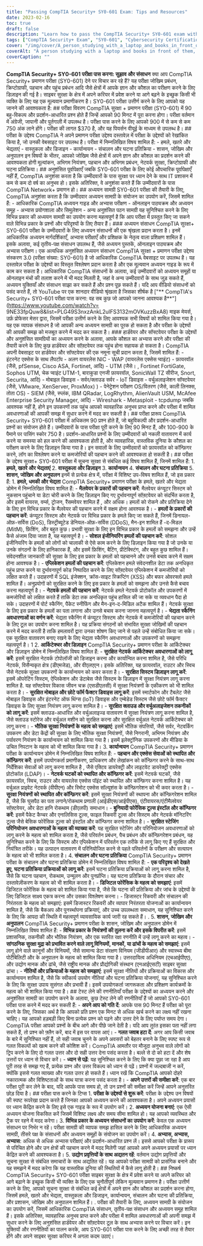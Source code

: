 ```yaml
---
title: "Passing CompTIA Security+ SY0-601 Exam: Tips and Resources"
date: 2023-02-16
toc: true
draft: false
description: "Learn how to pass the CompTIA Security+ SY0-601 exam with tips, study resources, and test-taking strategies."
tags: ["CompTIA Security+ Exam", "SY0-601", "Cybersecurity Certification", "Exam Objectives", "Test-Taking Strategies", "Study Resources", "Exam Format", "Passing Tips", "Information Security", "Performance-Based Questions"]
cover: "/img/cover/A_person_studying_with_a_laptop_and_books_in_front_of_them.png"
coverAlt: "A person studying with a laptop and books in front of them, representing the preparation required to pass the CompTIA Security+ Certification Exam."
coverCaption: ""
---
```

**CompTIA Security+ SY0-601 परीक्षा पास करना: सुझाव और संसाधन** क्या आप CompTIA Security+ प्रमाणन परीक्षा (SY0-601) देने पर विचार कर रहे हैं? यह परीक्षा जोखिम प्रबंधन, क्रिप्टोग्राफी, पहचान और पहुंच प्रबंधन आदि जैसे क्षेत्रों में आपके ज्ञान और कौशल का परीक्षण करने के लिए डिज़ाइन की गई है। साइबर सुरक्षा के क्षेत्र में अपने करियर में प्रवेश करने या आगे बढ़ने के इच्छुक किसी भी व्यक्ति के लिए यह एक मूल्यवान प्रमाणीकरण है। SY0-601 परीक्षा उत्तीर्ण करने के लिए आपको यह जानने की आवश्यकता है: ## परीक्षा विवरण CompTIA सुरक्षा + प्रमाणन परीक्षा (SY0-601) में 90 बहु-विकल्प और प्रदर्शन-आधारित प्रश्न होते हैं जिन्हें आपको 90 मिनट में पूरा करना होगा। परीक्षा वर्तमान में अंग्रेजी, जापानी और पुर्तगाली में उपलब्ध है। परीक्षा पास करने के लिए आपको 900 में से कम से कम 750 अंक लाने होंगे। परीक्षा की लागत $370 है, और यह पियर्सन वीयूई के माध्यम से उपलब्ध है। ## परीक्षा के उद्देश्य CompTIA ने अपने प्रमाणन परीक्षा उद्देश्य दस्तावेज़ में परीक्षा के उद्देश्यों को रेखांकित किया है, जो उनकी वेबसाइट पर उपलब्ध है। परीक्षा में निम्नलिखित विषय शामिल हैं: - हमले, खतरे और भेद्यताएं - वास्तुकला और डिजाइन - कार्यान्वयन - संचालन और घटना प्रतिक्रिया - शासन, जोखिम और अनुपालन इन विषयों के भीतर, आपको जोखिम जैसे क्षेत्रों में अपने ज्ञान और कौशल का प्रदर्शन करने की आवश्यकता होगी मूल्यांकन, अभिगम नियंत्रण, पहचान और अभिगम प्रबंधन, नेटवर्क सुरक्षा, क्रिप्टोग्राफी और घटना प्रतिक्रिया। ## अनुशंसित पूर्वापेक्षाएँ जबकि SY0-601 परीक्षा के लिए कोई औपचारिक पूर्वापेक्षाएँ नहीं हैं, CompTIA अनुशंसा करता है कि उम्मीदवारों के पास सुरक्षा पर ध्यान देने के साथ IT प्रशासन में कम से कम दो वर्ष का अनुभव हो। इसके अतिरिक्त, वे अनुशंसा करते हैं कि उम्मीदवारों के पास CompTIA Network+ प्रमाणन हो। ## अध्ययन सामग्री SY0-601 परीक्षा की तैयारी के लिए, CompTIA अनुशंसा करता है कि उम्मीदवार अध्ययन सामग्री के संयोजन का उपयोग करें, जिसमें शामिल हैं: - आधिकारिक CompTIA अध्ययन गाइड और अभ्यास परीक्षण - ऑनलाइन पाठ्यक्रम और अध्ययन समूह - अभ्यास प्रयोगशाला और सिमुलेशन - अन्य अनुशंसित पठन सामग्री यह सुनिश्चित करने के लिए विभिन्न प्रकार की अध्ययन सामग्री का उपयोग करना महत्वपूर्ण है कि आप परीक्षा में प्रस्तुत किए जा सकने वाले विभिन्न प्रकार के प्रश्नों और परिदृश्यों के लिए तैयार हैं। ### अध्ययन संसाधन CompTIA सुरक्षा+ SY0-601 परीक्षा के उम्मीदवारों के लिए अध्ययन संसाधनों की एक श्रृंखला प्रदान करता है। इनमें आधिकारिक अध्ययन मार्गदर्शिकाएँ, अभ्यास परीक्षाएँ और प्रशिक्षक के नेतृत्व वाला प्रशिक्षण शामिल हैं। इसके अलावा, कई तृतीय-पक्ष संसाधन उपलब्ध हैं, जैसे अध्ययन पुस्तकें, ऑनलाइन पाठ्यक्रम और अभ्यास परीक्षण। एक अत्यधिक अनुशंसित अध्ययन संसाधन CompTIA सुरक्षा + प्रमाणन परीक्षा उद्देश्य संस्करण 3.0 (परीक्षा संख्या: SY0-601) है जो आधिकारिक CompTIA वेबसाइट पर उपलब्ध है। यह दस्तावेज़ परीक्षा के उद्देश्यों का विस्तृत विश्लेषण प्रदान करता है और एक मूल्यवान अध्ययन गाइड के रूप में काम कर सकता है। आधिकारिक CompTIA संसाधनों के अलावा, कई उम्मीदवारों को अध्ययन समूहों या ऑनलाइन मंचों की तलाश करने में भी मदद मिलती है, जहां वे अन्य उम्मीदवारों के साथ जुड़ सकते हैं, अध्ययन युक्तियाँ और संसाधन साझा कर सकते हैं और प्रश्न पूछ सकते हैं। यदि आप वीडियो संसाधनों को पसंद करते हैं, तो YouTube पर एक शानदार वीडियो श्रृंखला है जिसका शीर्षक है ["** CompTIA's Security+ SY0-601 परीक्षा पास करना: वह सब कुछ जो आपको जानना आवश्यक है**"](https://www.youtube.com/watch?v= 9NE33fpQuw8&list=PLG49S3nxzAnkL2ulFS3132mOVKuzzBxA8) माइक मेयर्स, उर्फ़ प्रोफेसर मेसर द्वारा, जिसमें परीक्षा उत्तीर्ण करने के लिए आवश्यक सभी विषयों को शामिल किया गया है। यह एक व्यापक संसाधन है जो आपकी अन्य अध्ययन सामग्री का पूरक हो सकता है और परीक्षा के उद्देश्यों की आपकी समझ को मजबूत करने में मदद कर सकता है। ### हार्डवेयर और सॉफ्टवेयर परीक्षा के उद्देश्यों और अनुशंसित सामग्रियों का अध्ययन करने के अलावा, आपके कौशल का अभ्यास करने और परीक्षा की तैयारी करने के लिए कुछ हार्डवेयर और सॉफ़्टवेयर तक पहुंच होना सहायक हो सकता है। CompTIA अपनी वेबसाइट पर हार्डवेयर और सॉफ्टवेयर की एक नमूना सूची प्रदान करता है, जिसमें शामिल हैं: - इंटरनेट एक्सेस के साथ लैपटॉप - अलग वायरलेस NIC - WAP (वायरलेस एक्सेस प्वाइंट) - फ़ायरवॉल (जैसे, pfSense, Cisco ASA, Fortinet, आदि) - UTM (जैसे। , Fortinet FortiGate, Sophos UTM, चेक प्वाइंट UTM-1, बाराकुडा एनजी फ़ायरवॉल, SonicWall TZ सीरीज, Snort, Securita, आदि) - मोबाइल डिवाइस - सर्वर/क्लाउड सर्वर - IoT डिवाइस - वर्चुअलाइजेशन सॉफ्टवेयर (जैसे, VMware, XenServer, ProxMox) ) - पेनेट्रेशन परीक्षण OS/वितरण (जैसे, काली लिनक्स, तोता OS) - SIEM (जैसे, स्प्लंक, IBM QRadar, LogRhythm, AlienVault USM, McAfee Enterprise Security Manager, आदि) - Wireshark - Metasploit - tcpdump जबकि आवश्यक नहीं है, होने इन उपकरणों तक पहुंच आपको व्यावहारिक अनुभव प्राप्त करने और परीक्षा में शामिल अवधारणाओं की आपकी समझ में सुधार करने में मदद कर सकती है। ## परीक्षा प्रारूप CompTIA Security+ SY0-601 परीक्षा में अधिकतम 90 प्रश्न होते हैं, जो बहुविकल्पी और प्रदर्शन-आधारित प्रश्नों का संयोजन होते हैं। उम्मीदवारों के पास परीक्षा पूरी करने के लिए 90 मिनट हैं, और 100-900 के पैमाने पर पासिंग स्कोर 750 है। प्रदर्शन-आधारित प्रश्नों के लिए उम्मीदवारों को नकली वातावरण में कार्य करने या समस्या को हल करने की आवश्यकता होती है, और व्यावहारिक, वास्तविक दुनिया के कौशल का परीक्षण करने के लिए डिज़ाइन किया गया है। इन सवालों के लिए उम्मीदवारों को फ़ायरवॉल को कॉन्फ़िगर करने, लॉग का विश्लेषण करने या कमजोरियों की पहचान करने की आवश्यकता हो सकती है। ## परीक्षा के उद्देश्य सुरक्षा+ SY0-601 परीक्षा में सूचना सुरक्षा से संबंधित कई विषय शामिल हैं, जिनमें शामिल हैं: 1. **हमले, खतरे और भेद्यताएं** 2. **वास्तुकला और डिज़ाइन** 3. **कार्यान्वयन** 4. **संचालन और घटना प्रतिक्रिया** 5. **शासन, जोखिम और अनुपालन** इनमें से प्रत्येक क्षेत्र में, परीक्षा में विशिष्ट उप-विषय शामिल हैं, जो इस प्रकार हैं: 1. **हमले, धमकी और भेद्यता** CompTIA Security+ प्रमाणन परीक्षा के हमले, खतरे और भेद्यता डोमेन में निम्नलिखित विषय शामिल हैं: - **मैलवेयर के प्रकारों की पहचान करें**: मैलवेयर कंप्यूटर सिस्टम को नुकसान पहुंचाने या डेटा चोरी करने के लिए डिज़ाइन किए गए दुर्भावनापूर्ण सॉफ़्टवेयर को संदर्भित करता है, और इसमें वायरस, वर्म्स, ट्रोजन, रैंसमवेयर शामिल हैं , और अधिक। हमलों को रोकने और प्रतिक्रिया देने के लिए इन विभिन्न प्रकार के मैलवेयर की पहचान करने में सक्षम होना आवश्यक है। - **हमलों के प्रकारों की पहचान करें**: कंप्यूटर सिस्टम और नेटवर्क पर विभिन्न प्रकार के हमले किए जा सकते हैं, जिनमें डिनायल-ऑफ़-सर्विस (DoS), डिस्ट्रीब्यूटेड डेनियल-ऑफ़-सर्विस (DDoS), मैन-इन शामिल हैं -द-मिडल (MitM), फ़िशिंग, और बहुत कुछ। प्रभावी सुरक्षा के लिए इन विभिन्न प्रकार के हमलों को समझना और उन्हें कैसे अंजाम दिया जाता है, यह महत्वपूर्ण है। - **सोशल इंजीनियरिंग हमलों की पहचान करें**: सोशल इंजीनियरिंग के हमलों को लोगों को चालाकी से ऐसे काम करने के लिए डिज़ाइन किया गया है जो उनके या उनके संगठनों के लिए हानिकारक हैं, और इसमें फ़िशिंग, बैटिंग, प्रीटेक्स्टिंग, और बहुत कुछ शामिल हैं। संवेदनशील जानकारी की सुरक्षा के लिए इस प्रकार के हमलों को पहचानने और उनसे बचाव करने में सक्षम होना आवश्यक है। - **एप्लिकेशन हमलों की पहचान करें**: एप्लिकेशन हमले संवेदनशील डेटा तक अनधिकृत पहुंच प्राप्त करने या दुर्भावनापूर्ण कोड निष्पादित करने के लिए सॉफ़्टवेयर एप्लिकेशन में कमजोरियों को लक्षित करते हैं। उदाहरणों में SQL इंजेक्शन, क्रॉस-साइट स्क्रिप्टिंग (XSS) और बफर ओवरफ्लो हमले शामिल हैं। अनुप्रयोगों को सुरक्षित करने के लिए इस प्रकार के हमलों को समझना और उनसे कैसे बचाव करना महत्वपूर्ण है। - **नेटवर्क हमलों की पहचान करें**: नेटवर्क हमले नेटवर्क प्रोटोकॉल और उपकरणों में कमजोरियों को लक्षित करते हैं ताकि डेटा तक अनधिकृत पहुंच हासिल की जा सके या व्यवधान पैदा हो सके। उदाहरणों में पोर्ट स्कैनिंग, पैकेट स्नीफिंग और मैन-इन-द-मिडिल अटैक शामिल हैं। नेटवर्क सुरक्षा के लिए इस प्रकार के हमलों का पता लगाना और उनसे बचाव करना जानना महत्वपूर्ण है। - **भेद्यता स्कैनिंग अवधारणाओं का वर्णन करें**: भेद्यता स्कैनिंग में कंप्यूटर सिस्टम और नेटवर्क में कमजोरियों की पहचान करने के लिए टूल का उपयोग करना शामिल है। यह प्रक्रिया संगठनों को संभावित सुरक्षा जोखिमों की पहचान करने में मदद करती है ताकि हमलावरों द्वारा उनका शोषण किए जाने से पहले उन्हें संबोधित किया जा सके। एक सुरक्षित वातावरण बनाए रखने के लिए भेद्यता स्कैनिंग अवधारणाओं और उपकरणों को समझना महत्वपूर्ण है। 1 2. **आर्किटेक्चर और डिज़ाइन** CompTIA Security+ प्रमाणन परीक्षा के आर्किटेक्चर और डिज़ाइन डोमेन में निम्नलिखित विषय शामिल हैं: - **सुरक्षित नेटवर्क आर्किटेक्चर अवधारणाओं को लागू करें**: इसमें सुरक्षित नेटवर्क टोपोलॉजी को डिजाइन करना और कार्यान्वित करना शामिल है, जैसे परिधि नेटवर्क, विसैन्यकृत क्षेत्र (डीएमजेड), और वीएलएएन। इसके अतिरिक्त, यह फ़ायरवॉल, राउटर और स्विच जैसे नेटवर्क सुरक्षा उपकरणों के कार्यान्वयन को कवर करता है। - **सुरक्षित सिस्टम डिज़ाइन लागू करें**: इसमें ऑपरेटिंग सिस्टम, ऐप्लिकेशन और डेटाबेस जैसे सिस्टम के डिज़ाइन में सुरक्षा नियंत्रण लागू करना शामिल है. यह सॉफ्टवेयर विकास जीवन चक्र (एसडीएलसी) में सुरक्षा नियंत्रणों के एकीकरण को भी शामिल करता है। - **सुरक्षित मोबाइल और छोटे फॉर्म फैक्टर डिवाइस लागू करें**: इसमें स्मार्टफोन और टैबलेट जैसे मोबाइल डिवाइस और इंटरनेट ऑफ थिंग्स (IoT) डिवाइस और एम्बेडेड सिस्टम जैसे छोटे फॉर्म फैक्टर डिवाइस के लिए सुरक्षा नियंत्रण लागू करना शामिल है। - **सुरक्षित क्लाउड और वर्चुअलाइजेशन तकनीकों को लागू करें**: इसमें क्लाउड-आधारित और वर्चुअलाइज्ड वातावरण में सुरक्षा नियंत्रण लागू करना शामिल है, जैसे क्लाउड स्टोरेज और वर्चुअल मशीन को सुरक्षित करना और सुरक्षित वर्चुअल नेटवर्क आर्किटेक्चर को लागू करना। - **भौतिक सुरक्षा नियंत्रणों के महत्व को समझाएं**: इसमें भौतिक संपत्तियों, जैसे सर्वर, नेटवर्किंग उपकरण और डेटा केंद्रों की सुरक्षा के लिए भौतिक सुरक्षा नियंत्रणों, जैसे निगरानी, अभिगम नियंत्रण और पर्यावरण नियंत्रण के कार्यान्वयन को शामिल किया गया है। इसमें इलेक्ट्रॉनिक उपकरणों और मीडिया के उचित निपटान के महत्व को भी शामिल किया गया है। 3. **कार्यान्वयन** CompTIA Security+ प्रमाणन परीक्षा के कार्यान्वयन डोमेन में निम्नलिखित विषय शामिल हैं: - **पहचान और एक्सेस सेवाओं को स्थापित और कॉन्फ़िगर करें**: इसमें उपयोगकर्ता प्रमाणीकरण, प्राधिकरण और लेखांकन को कॉन्फ़िगर करने के साथ-साथ निर्देशिका सेवाओं को लागू करना शामिल है , जैसे एक्टिव डायरेक्ट्री और लाइटवेट डायरेक्ट्री एक्सेस प्रोटोकॉल (LDAP)। - **नेटवर्क घटकों को स्थापित और कॉन्फ़िगर करें**: इसमें नेटवर्क घटकों, जैसे फ़ायरवॉल, स्विच, राउटर और वायरलेस एक्सेस पॉइंट को स्थापित और कॉन्फ़िगर करना शामिल है। यह वर्चुअल प्राइवेट नेटवर्क (वीपीएन) और रिमोट एक्सेस सॉल्यूशंस के कॉन्फ़िगरेशन को भी कवर करता है। - **सुरक्षा नियंत्रणों को स्थापित और कॉन्फ़िगर करें**: इसमें सुरक्षा नियंत्रणों की स्थापना और कॉन्फ़िगरेशन शामिल है, जैसे कि घुसपैठ का पता लगाने/रोकथाम प्रणाली (आईडीएस/आईपीएस), एंटीवायरस/एंटीमैलवेयर सॉफ़्टवेयर, और डेटा हानि रोकथाम (डीएलपी) समाधान। - **बुनियादी फोरेंसिक टूल्स इंस्टॉल और कॉन्फिगर करें**: इसमें पैकेट कैप्चर और एनालिसिस टूल्स, फाइल रिकवरी टूल्स और सिस्टम और नेटवर्क मॉनिटरिंग टूल्स जैसे बेसिक फोरेंसिक टूल्स को इंस्टॉल और कॉन्फिगर करना शामिल है। - **सुरक्षित स्टेजिंग परिनियोजन अवधारणाओं के महत्व की व्याख्या करें**: यह सुरक्षित स्टेजिंग और परिनियोजन अवधारणाओं को लागू करने के महत्व को शामिल करता है, जैसे परिवर्तन प्रबंधन, पैच प्रबंधन और कॉन्फ़िगरेशन प्रबंधन, यह सुनिश्चित करने के लिए कि सिस्टम और एप्लिकेशन में परिवर्तन एक तरीके से लागू किए गए हैं सुरक्षित और नियंत्रित तरीके। यह उत्पादन वातावरण में परिनियोजित करने से पहले परिवर्तनों के परीक्षण और सत्यापन के महत्व को भी शामिल करता है। 4. **संचालन और घटना प्रतिक्रिया** CompTIA Security+ प्रमाणन परीक्षा के संचालन और घटना प्रतिक्रिया डोमेन में निम्नलिखित विषय शामिल हैं: - **एक परिदृश्य को देखते हुए, घटना प्रतिक्रिया प्रक्रियाओं को लागू करें**: इसमें घटना प्रतिक्रिया प्रक्रियाओं को लागू करना शामिल है, जैसे कि घटना पहचान, रोकथाम, उन्मूलन और पुनर्प्राप्ति। यह घटना प्रतिक्रिया के दौरान संचार और दस्तावेज़ीकरण के महत्व को भी शामिल करता है। - **डिजिटल फोरेंसिक के महत्व को समझाएं**: इसमें डिजिटल फोरेंसिक के महत्व को शामिल किया गया है, जैसे कि घटना की प्रतिक्रिया और जांच के उद्देश्यों के लिए डिजिटल साक्ष्य एकत्र करना और उसका विश्लेषण करना। - डिजास्टर रिकवरी और संचालन की निरंतरता के महत्व को समझाएं: इसमें डिजास्टर रिकवरी और व्यापार निरंतरता योजनाओं का कार्यान्वयन शामिल है, जैसे कि बैकअप और पुनर्स्थापना प्रक्रियाएं, और उच्च उपलब्धता समाधान, यह सुनिश्चित करने के लिए कि आपदा की स्थिति में महत्वपूर्ण व्यावसायिक कार्य जारी रह सकते हैं। . 5. **शासन, जोखिम और अनुपालन** CompTIA Security+ प्रमाणन परीक्षा के शासन, जोखिम और अनुपालन डोमेन में निम्नलिखित विषय शामिल हैं: - **विभिन्न प्रकार के नियंत्रणों की तुलना करें और इसके विपरीत करें**: इसमें प्रशासनिक, तकनीकी और भौतिक नियंत्रण, और एक स्तरित रक्षा रणनीति में उन्हें लागू करने का महत्व। - **सांगठनिक सुरक्षा मुद्रा को प्रभावित करने वाले लागू विनियमों, मानकों, या ढांचों के महत्व को समझाएं**: इसमें लागू होने वाले कानूनों और विनियमों, जैसे सामान्य डेटा संरक्षण विनियम (जीडीपीआर) और स्वास्थ्य बीमा पोर्टेबिलिटी और के अनुपालन के महत्व को शामिल किया गया है। उत्तरदायित्व अधिनियम (एचआईपीएए), और उद्योग मानक और ढांचे, जैसे राष्ट्रीय मानक और प्रौद्योगिकी संस्थान (एनआईएसटी) साइबर सुरक्षा ढांचा। - **नीतियों और प्रक्रियाओं के महत्व को समझाएं**: इसमें सुरक्षा नीतियों और प्रक्रियाओं का विकास और कार्यान्वयन शामिल है, जैसे कि स्वीकार्य उपयोग नीतियां और घटना प्रतिक्रिया योजनाएं, यह सुनिश्चित करने के लिए कि सुरक्षा उपाय सुसंगत और प्रभावी हैं। इसमें उपयोगकर्ता जागरूकता और प्रशिक्षण कार्यक्रमों के महत्व को भी शामिल किया गया है। ## टेस्ट लेने की रणनीतियाँ परीक्षा के उद्देश्यों का अध्ययन करने और अनुशंसित सामग्री का उपयोग करने के अलावा, कुछ टेस्ट लेने की रणनीतियाँ हैं जो आपको SY0-601 परीक्षा पास करने में मदद कर सकती हैं: - **अपने आप को गति दें**: आपके पास 90 मिनट हैं परीक्षा को पूरा करने के लिए, जिसका अर्थ है कि आपको प्रति प्रश्न एक मिनट से अधिक खर्च करने का लक्ष्य नहीं रखना चाहिए। यह आपको हड़बड़ी किए बिना प्रत्येक प्रश्न को पढ़ने और उत्तर देने के लिए पर्याप्त समय देगा। CompTIA परीक्षा आपको प्रश्नों के बीच आगे और पीछे जाने देती है। यदि आप तुरंत इसका पता नहीं लगा सकते हैं, तो प्रश्न को फ़्लैग करें, बाद में इस पर वापस आएं। - **गलत जवाब हटा दें**: अगर आप किसी जवाब के बारे में सुनिश्चित नहीं हैं, तो सही जवाब चुनने के अपने अवसरों को बेहतर बनाने के लिए स्पष्ट रूप से गलत विकल्पों को खत्म करने की कोशिश करें। CompTIA आमतौर पर मौजूदा अनुभव वाले लोगों को ट्रिप करने के लिए दो गलत उत्तर और दो सही उत्तर देना पसंद करता है। बल्ले से दो को हटा दें और शेष उत्तरों पर ध्यान से विचार करें। - **ध्यान से पढ़ें**: यह सुनिश्चित करने के लिए कि क्या पूछा जा रहा है आप पूरी तरह से समझ गए हैं, प्रत्येक प्रश्न और उत्तर विकल्प को ध्यान से पढ़ें। प्रश्नों में जल्दबाजी न करें, क्योंकि इससे गलत व्याख्या और गलत उत्तर हो सकते हैं। ध्यान रखें कि CompTIA आपको दोहरे नकारात्मक और विशिष्टताओं के साथ यात्रा करना पसंद करता है। - **अपने उत्तरों की समीक्षा करें**: एक बार परीक्षा पूरी कर लेने के बाद, यदि आपके पास समय हो, तो उन प्रश्नों की समीक्षा करें जिन्हें आपने अनुत्तरित छोड़ दिया है। ## परीक्षा पास करने के टिप्स 1. **परीक्षा के उद्देश्यों से शुरू करें**: परीक्षा के उद्देश्य उन विषयों की स्पष्ट रूपरेखा प्रदान करते हैं जिनका आपको अध्ययन करने की आवश्यकता है। अपने अध्ययन प्रयासों पर ध्यान केंद्रित करने के लिए इसे एक गाइड के रूप में उपयोग करें। 2. **अध्ययन योजना बनाएं**: एक ऐसी अध्ययन योजना विकसित करें जिसमें विशिष्ट लक्ष्य और समय सीमा शामिल हो। यह आपको व्यवस्थित और ट्रैक पर रहने में मदद करेगा। 3. **विभिन्न प्रकार के अध्ययन संसाधनों का उपयोग करें**: केवल एक अध्ययन संसाधन पर निर्भर न रहें। परीक्षा सामग्री की व्यापक समझ हासिल करने के लिए आधिकारिक अध्ययन सामग्री, तीसरे पक्ष के संसाधनों और अध्ययन समूहों के संयोजन का उपयोग करें। 4. **अभ्यास, अभ्यास, अभ्यास**: अधिक से अधिक अभ्यास परीक्षाएं और प्रदर्शन-आधारित प्रश्न लें। इससे आपको परीक्षा के प्रारूप से परिचित होने और उन क्षेत्रों की पहचान करने में मदद मिलेगी जहां आपको अपने अध्ययन प्रयासों पर ध्यान केंद्रित करने की आवश्यकता है। 5. **उद्योग प्रवृत्तियों के साथ अद्यतन रहें**: वर्तमान उद्योग प्रवृत्तियों और सूचना सुरक्षा से संबंधित समाचारों के साथ अद्यतित रहें। यह आपको परीक्षा सामग्री को प्रासंगिक बनाने और यह समझने में मदद करेगा कि यह वास्तविक दुनिया की स्थितियों में कैसे लागू होती है। ## निष्कर्ष CompTIA Security+ SY0-601 परीक्षा साइबर सुरक्षा के क्षेत्र में प्रवेश करने या अपने करियर को आगे बढ़ाने के इच्छुक किसी भी व्यक्ति के लिए एक चुनौतीपूर्ण लेकिन मूल्यवान प्रमाणन है। परीक्षा उत्तीर्ण करने के लिए, आपको सूचना सुरक्षा से संबंधित कई क्षेत्रों में अपने ज्ञान और कौशल का प्रदर्शन करना होगा, जिसमें हमले, खतरे और भेद्यता, वास्तुकला और डिजाइन, कार्यान्वयन, संचालन और घटना की प्रतिक्रिया, और प्रशासन, जोखिम और अनुपालन शामिल हैं। . परीक्षा की तैयारी के लिए, अध्ययन सामग्री के संयोजन का उपयोग करें, जिसमें आधिकारिक CompTIA संसाधन, तृतीय-पक्ष संसाधन और अध्ययन समूह शामिल हैं। इसके अतिरिक्त, व्यावहारिक अनुभव प्राप्त करने और परीक्षा में शामिल अवधारणाओं की अपनी समझ में सुधार करने के लिए अनुशंसित हार्डवेयर और सॉफ़्टवेयर टूल के साथ अभ्यास करने पर विचार करें। इन युक्तियों और रणनीतियों का पालन करके, आप SY0-601 परीक्षा पास करने के लिए अच्छी तरह से तैयार होंगे और अपने साइबर सुरक्षा करियर में अगला कदम उठाएं।